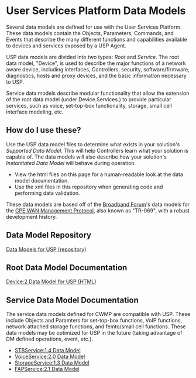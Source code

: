 # User Services Platform Data Models

Several data models are defined for use with the User Services Platform. These data models contain the Objects, Parameters, Commands, and Events that describe the many different functions and capabilities available to devices and services exposed by a USP Agent.  

USP data models are divided into two types: *Root* and *Service*. The root data model, "Device", is used to describe the major functions of a network aware device, including interfaces, Controllers, security, software/firmware, diagnostics, hosts and proxy devices, and the basic information necessary to USP.

Service data models describe modular functionality that allow the extension of the root data model (under Device.Services.) to provide particular services, such as voice, set-top-box functionality, storage, small cell interface modeling, etc.

## How do I use these?

Use the USP data model files to determine what exists in your solution's *Supported Data Model*. This will help Controllers learn what your solution is capable of. The data models will also describe how your solution's *Instantiated Data Model* will behave during operation.

* View the html files on this page for a human-readable look at the data model documentation.
* Use the xml files in this repository when generating code and performing data validation.

These data models are based off of the [Broadband Forum](http://www.broadband-forum.org)'s data models for the [CPE WAN Management Protocol](http://www.broadband-forum.org/cwmp), also known as "TR-069", with a robust development history.

## Data Model Repository

<a href="https://github.com/BroadbandForum/usp/tree/master/data-model" class="btn-success">Data Models for USP (repository)</a>

## Root Data Model Documentation

<a href="/data-model/tr-181-2-12-usp-full.html" class="btn-success">Device:2 Data Model for USP (HTML)</a>

## Service Data Model Documentation

The service data models defined for CWMP are compatible with USP. These include Objects and Paramters for set-top-box functions, VoIP functions, network attached storage functions, and femto/small cell functions. These data models may be optimized for USP in the future (taking advantage of DM defined operations, event, etc.).

* [STBService:1.4 Data Model](tr-135-1-4-0.html)
* [VoiceService:2.0 Data Model](tr-104-2-0-0.html)
* [StorageService:1.3 Data Model](tr-140-1-3-0.html)
* [FAPService:2.1 Data Model](tr-196-2-1-0.html)
